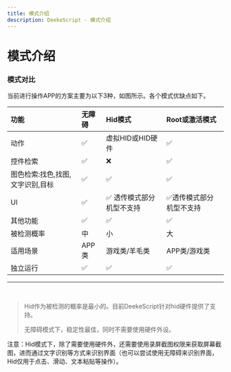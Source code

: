 ```yaml
---
title: 模式介绍
description: DeekeScript - 模式介绍
---
```



# 模式介绍

### 模式对比

当前进行操作APP的方案主要为以下3种，如图所示。各个模式优缺点如下。

|功能 |	 无障碍 | Hid模式 | Root或激活模式 |
|:----|:----|:----|:----|
|动作 | ✅ | 虚拟HID或HID硬件| ✅|
|控件检索| ✅ | ❌ | ✅ |
|图色检索:找色,找图,文字识别,目标	|✅ | ✅ | ✅ |
|UI	| ✅	| ✅ 透传模式部分机型不支持|	✅透传模式部分机型不支持 |
|其他功能	| ✅	|✅	|✅|
|被检测概率	| 中 | 小 |大|
|适用场景 |	APP类 | 游戏类/羊毛类|	APP类/游戏类|
|独立运行 |	✅|	✅|	✅|
___

<br/>

> Hid作为被检测的概率是最小的。目前DeekeScript针对hid硬件提供了支持。
>
> 无障碍模式下，稳定性最佳，同时不需要使用硬件外设。

注意：Hid模式下，除了需要使用硬件外，还需要使用录屏截图权限来获取屏幕截图，进而通过文字识别等方式来识别界面（也可以尝试使用无障碍来识别界面，Hid仅用于点击、滑动、文本粘贴等操作）。
